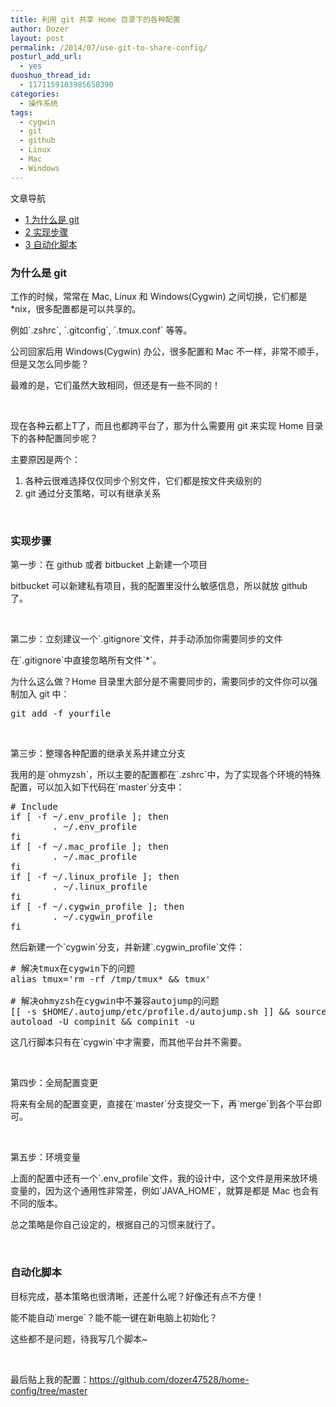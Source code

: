 ```yaml
---
title: 利用 git 共享 Home 目录下的各种配置
author: Dozer
layout: post
permalink: /2014/07/use-git-to-share-config/
posturl_add_url:
  - yes
duoshuo_thread_id:
  - 1171159103985658390
categories:
  - 操作系统
tags:
  - cygwin
  - git
  - github
  - Linux
  - Mac
  - Windows
---
```

<div id="toc_container" class="no_bullets">
  <p class="toc_title">
    文章导航
  </p>
  
  <ul class="toc_list">
    <li>
      <a href="#_git"><span class="toc_number toc_depth_1">1</span> 为什么是 git</a>
    </li>
    <li>
      <a href="#i"><span class="toc_number toc_depth_1">2</span> 实现步骤</a>
    </li>
    <li>
      <a href="#i-2"><span class="toc_number toc_depth_1">3</span> 自动化脚本</a>
    </li>
  </ul>
</div>

### <span id="_git">为什么是 git</span>

工作的时候，常常在 Mac, Linux 和 Windows(Cygwin) 之间切换，它们都是 *nix，很多配置都是可以共享的。

例如\`.zshrc\`, \`.gitconfig\`, \`.tmux.conf\` 等等。

公司回家后用 Windows(Cygwin) 办公，很多配置和 Mac 不一样，非常不顺手，但是又怎么同步能？

最难的是，它们虽然大致相同，但还是有一些不同的！

<!--more-->

&nbsp;

现在各种云都上T了，而且也都跨平台了，那为什么需要用 git 来实现 Home 目录下的各种配置同步呢？

主要原因是两个：

1.  各种云很难选择仅仅同步个别文件，它们都是按文件夹级别的
2.  git 通过分支策略，可以有继承关系

&nbsp;

### <span id="i">实现步骤</span>

第一步：在 github 或者 bitbucket 上新建一个项目

bitbucket 可以新建私有项目，我的配置里没什么敏感信息，所以就放 github 了。

&nbsp;

第二步：立刻建议一个\`.gitignore\`文件，并手动添加你需要同步的文件

在\`.gitignore\`中直接忽略所有文件\`*\`。

为什么这么做？Home 目录里大部分是不需要同步的，需要同步的文件你可以强制加入 git 中：

<pre class="lang:sh decode:true ">git add -f yourfile</pre>

&nbsp;

第三步：整理各种配置的继承关系并建立分支

我用的是\`ohmyzsh\`，所以主要的配置都在\`.zshrc\`中，为了实现各个环境的特殊配置，可以加入如下代码在\`master\`分支中：

<pre class="lang:sh decode:true"># Include
if [ -f ~/.env_profile ]; then
        . ~/.env_profile
fi
if [ -f ~/.mac_profile ]; then
        . ~/.mac_profile
fi
if [ -f ~/.linux_profile ]; then
        . ~/.linux_profile
fi
if [ -f ~/.cygwin_profile ]; then
        . ~/.cygwin_profile
fi</pre>

然后新建一个\`cygwin\`分支，并新建\`.cygwin_profile\`文件：

<pre class="lang:sh decode:true"># 解决tmux在cygwin下的问题
alias tmux='rm -rf /tmp/tmux* && tmux'

# 解决ohmyzsh在cygwin中不兼容autojump的问题
[[ -s $HOME/.autojump/etc/profile.d/autojump.sh ]] && source $HOME/.autojump/etc/profile.d/autojump.sh
autoload -U compinit && compinit -u</pre>

这几行脚本只有在\`cygwin\`中才需要，而其他平台并不需要。

&nbsp;

第四步：全局配置变更

将来有全局的配置变更，直接在\`master\`分支提交一下，再\`merge\`到各个平台即可。

&nbsp;

第五步：环境变量

上面的配置中还有一个\`.env\_profile\`文件，我的设计中，这个文件是用来放环境变量的，因为这个通用性非常差，例如\`JAVA\_HOME\`，就算是都是 Mac 也会有不同的版本。

总之策略是你自己设定的，根据自己的习惯来就行了。

&nbsp;

### <span id="i-2">自动化脚本</span>

目标完成，基本策略也很清晰，还差什么呢？好像还有点不方便！

能不能自动\`merge\`？能不能一键在新电脑上初始化？

这些都不是问题，待我写几个脚本~

&nbsp;

最后贴上我的配置：<a href="https://github.com/dozer47528/home-config/tree/master" target="_blank">https://github.com/dozer47528/home-config/tree/master</a>